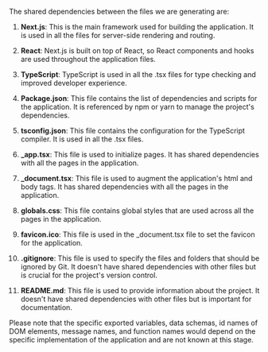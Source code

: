 The shared dependencies between the files we are generating are:

1. **Next.js**: This is the main framework used for building the application. It is used in all the files for server-side rendering and routing.

2. **React**: Next.js is built on top of React, so React components and hooks are used throughout the application files.

3. **TypeScript**: TypeScript is used in all the .tsx files for type checking and improved developer experience.

4. **Package.json**: This file contains the list of dependencies and scripts for the application. It is referenced by npm or yarn to manage the project's dependencies.

5. **tsconfig.json**: This file contains the configuration for the TypeScript compiler. It is used in all the .tsx files.

6. **_app.tsx**: This file is used to initialize pages. It has shared dependencies with all the pages in the application.

7. **_document.tsx**: This file is used to augment the application's html and body tags. It has shared dependencies with all the pages in the application.

8. **globals.css**: This file contains global styles that are used across all the pages in the application.

9. **favicon.ico**: This file is used in the _document.tsx file to set the favicon for the application.

10. **.gitignore**: This file is used to specify the files and folders that should be ignored by Git. It doesn't have shared dependencies with other files but is crucial for the project's version control.

11. **README.md**: This file is used to provide information about the project. It doesn't have shared dependencies with other files but is important for documentation.

Please note that the specific exported variables, data schemas, id names of DOM elements, message names, and function names would depend on the specific implementation of the application and are not known at this stage.